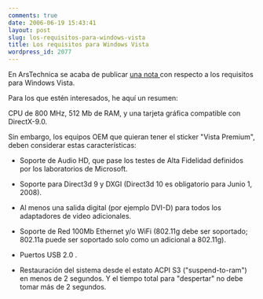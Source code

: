 ```yaml
---
comments: true
date: 2006-06-19 15:43:41
layout: post
slug: los-requisitos-para-windows-vista
title: Los requisitos para Windows Vista
wordpress_id: 2077
---
```


En ArsTechnica se acaba de publicar [una nota ](http://web.archive.org/web/20090426080951/http://arstechnica.com/news.ars/post/20060614-7060.html)con respecto a los requisitos para Windows Vista.

Para los que estén interesados, he aquí un resumen:

CPU de 800 MHz, 512 Mb de RAM, y una tarjeta gráfica compatible con DirectX-9.0.

Sin embargo, los equipos OEM que quieran tener el sticker "Vista Premium", deben considerar estas características:



	
  * Soporte de Audio HD, que pase los testes de Alta Fidelidad definidos por los laboratorios de Microsoft.

	
  * Soporte para Direct3d 9 y DXGI (Direct3d 10 es obligatorio para Junio 1, 2008).

	
  * Al menos una salida digital (por ejemplo DVI-D) para todos los adaptadores de video adicionales.

	
  * Soporte de Red 100Mb Ethernet y/o WiFi (802.11g debe ser soportado; 802.11a puede ser soportado solo como un adicional a 802.11g).

	
  * Puertos USB 2.0 .

	
  * Restauración del sistema desde el estato ACPI S3 ("suspend-to-ram") en menos de 2 segundos. Y el tiempo total para "despertar" no debe tomar más de 2 segundos.



